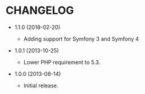 CHANGELOG
=========

* 1.1.0 (2018-02-20)

  * Adding support for Symfony 3 and Symfony 4

* 1.0.1 (2013-10-25)

  * Lower PHP requirement to 5.3.

* 1.0.0 (2013-08-14)

  * Initial release.
